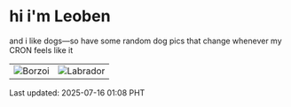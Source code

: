 # hi i'm Leoben

and i like dogs—so have some random dog pics that change whenever my CRON feels like it

|  |  |
|--------|----------|
| ![Borzoi](https://random-dog-vercel.vercel.app/api/random-borzoi?v=1752599288) | ![Labrador](https://random-dog-vercel.vercel.app/api/random-labrador?v=1752599288) |

Last updated: 2025-07-16 01:08 PHT
